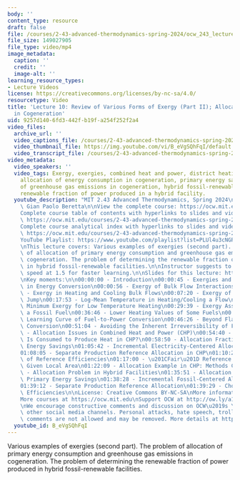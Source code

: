 ```yaml
---
body: ''
content_type: resource
draft: false
file: /courses/2-43-advanced-thermodynamics-spring-2024/ocw_243_lecture10_2024mar08_360p_16_9.mp4
file_size: 149027905
file_type: video/mp4
image_metadata:
  caption: ''
  credit: ''
  image-alt: ''
learning_resource_types:
- Lecture Videos
license: https://creativecommons.org/licenses/by-nc-sa/4.0/
resourcetype: Video
title: 'Lecture 10: Review of Various Forms of Exergy (Part II); Allocation of Consumptions
  in Cogeneration'
uid: 9257d140-6fd3-442f-b19f-a254f252f2a4
video_files:
  archive_url: ''
  video_captions_file: /courses/2-43-advanced-thermodynamics-spring-2024/1zstHRz9gxzNc0kjv-fykGMU9GI_GRs60_transcript.webvtt
  video_thumbnail_file: https://img.youtube.com/vi/B_eVgSQhFqI/default.jpg
  video_transcript_file: /courses/2-43-advanced-thermodynamics-spring-2024/1zstHRz9gxzNc0kjv-fykGMU9GI_GRs60_transcript.pdf
video_metadata:
  video_speakers: ''
  video_tags: Exergy, exergies, combined heat and power, district heating, cogeneration,
    allocation of energy consumption in cogeneration, primary energy savings, allocation
    of greenhouse gas emissions in cogeneration, hybrid fossil-renewable power plant,
    renewable fraction of power produced in a hybrid facility.
  youtube_description: "MIT 2.43 Advanced Thermodynamics, Spring 2024\nInstructor:\
    \ Gian Paolo Beretta\n\nView the complete course: https://ocw.mit.edu/courses/2-43-advanced-thermodynamics-spring-2024/\n\
    Complete course table of contents with hyperlinks to slides and video timestamps:\
    \ https://ocw.mit.edu/courses/2-43-advanced-thermodynamics-spring-2024/resources/mit2_43_s24_toc_slides_pdf/\n\
    Complete course analytical index with hyperlinks to slides and video timestamps:\
    \ https://ocw.mit.edu/courses/2-43-advanced-thermodynamics-spring-2024/resources/mit2_43_s24_index_slides_pdf/\n\
    YouTube Playlist: https://www.youtube.com/playlist?list=PLUl4u3cNGP6309d0oJDiVo1CvxUQXJ2il\n\
    \nThis lecture covers: Various examples of exergies (second part). The problem\
    \ of allocation of primary energy consumption and greenhouse gas emissions in\
    \ cogeneration. The problem of determining the renewable fraction of power produced\
    \ in hybrid fossil-renewable facilities.\n\nInstructor suggests to set viewing\
    \ speed at 1.5 for faster learning.\n\nSlides for this lecture: https://ocw.mit.edu/courses/2-43-advanced-thermodynamics-spring-2024/resources/mit2_43_s24_lec10_pdf/\n\
    \nKey moments:\n\n00:00:00 - Introduction\n00:00:45 - Exergies and Efficiencies\
    \ in Energy Conversion\n00:00:56 - Exergy of Bulk Flow Interactions\n00:01:41\
    \ - Exergy in Heating and Cooling Bulk Flows\n00:07:20 - Exergy of an Hydraulic\
    \ Jump\n00:17:53 - Log-Mean Temperature in Heating/Cooling a Flow\n00:22:22 -\
    \ Minimum Exergy for Low Temperature Heating\n00:29:39 - Exergy Associated with\
    \ a Fossil Fuel\n00:36:46 - Lower Heating Values of Some Fuels\n00:39:24 - The\
    \ Learning Curve of Fuel-to-Power Conversion\n00:46:26 - Beyond Flame-Based Fuel-to-Power\
    \ Conversion\n00:51:04 - Avoiding the Inherent Irreversibility of Flames\n00:53:30\
    \ - Allocation Issues in Combined Heat and Power (CHP)\n00:54:40 - How Much Fuel\
    \ Is Consumed to Produce Heat in CHP?\n00:58:50 - Allocation Fractions and Primary\
    \ Energy Savings\n01:05:42 - Incremental Electricity-Centered Allocation in CHP\n\
    01:08:05 - Separate Production Reference Allocation in CHP\n01:10:21 - Choice\
    \ of Reference Efficiencies\n01:17:00 - \u201CFair\u201D Reference Values in a\
    \ Given Local Area\n01:22:09 - Allocation Example in CHP: Methods Compared\n01:29:16\
    \ - Allocation Problem in Hybrid Facilities\n01:35:51 - Allocation Fractions and\
    \ Primary Energy Savings\n01:38:28 - Incremental Fossil-Centered Allocation\n\
    01:39:12 - Separate Production Reference Allocation\n01:39:29 - Choice of Reference\
    \ Efficiencies\n\nLicense: Creative Commons BY-NC-SA\nMore information at https://ocw.mit.edu/terms\n\
    More courses at https://ocw.mit.edu\nSupport OCW at http://ow.ly/a1If50zVRlQ\n\
    \nWe encourage constructive comments and discussion on OCW\u2019s YouTube and\
    \ other social media channels. Personal attacks, hate speech, trolling, and inappropriate\
    \ comments are not allowed and may be removed. More details at https://ocw.mit.edu/comments."
  youtube_id: B_eVgSQhFqI
---
```

Various examples of exergies (second part). The problem of allocation of primary energy consumption and greenhouse gas emissions in cogeneration. The problem of determining the renewable fraction of power produced in hybrid fossil-renewable facilities.